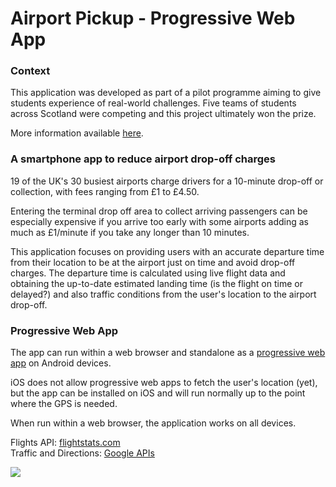 # Airport Pickup - Progressive Web App

### Context

This application was developed as part of a pilot programme aiming to give students experience of real-world challenges. Five teams of students across Scotland were competing and this project ultimately won the prize.

More information available [here](https://digitalskillspartnership.scot/digital-skills-partnership-pilot-programme-takes-radical-new-approach-to-delivering-work-ready-tech-talent/).

### A smartphone app to reduce airport drop-off charges

19 of the UK's 30 busiest airports charge drivers for a 10-minute drop-off or collection, with fees ranging from £1 to £4.50.

Entering the terminal drop off area to collect arriving passengers can be especially expensive if you arrive too early with some
airports adding as much as £1/minute if you take any longer than 10 minutes.

This application focuses on providing users with an accurate departure time from their location to be at the airport
just on time and avoid drop-off charges. 
The departure time is calculated using live flight data and obtaining the up-to-date estimated landing time
(is the flight on time or delayed?) and also traffic conditions from the user's location to the airport drop-off.

### Progressive Web App

The app can run within a web browser and standalone as
a [progressive web app](https://developers.google.com/web/progressive-web-apps/) on Android devices.

iOS does not allow progressive web apps to fetch the user's location (yet), but the app can be installed on iOS and will run normally up
to the point where the GPS is needed.

When run within a web browser, the application works on all devices.

Flights API: [flightstats.com](https://developer.flightstats.com)  
Traffic and Directions: [Google APIs](https://developers.google.com/maps/documentation/directions/start)

![](https://www.sedhna.com/airportpickup/screens.png)
